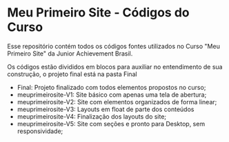 
# Meu Primeiro Site - Códigos do Curso

Esse repositório contém todos os códigos fontes utilizados no Curso "Meu Primeiro Site" da Junior Achievement Brasil.

Os códigos estão divididos em blocos para auxiliar no entendimento de sua construção, o projeto final está na pasta Final 

 - Final: Projeto finalizado com todos elementos propostos no curso;
- meuprimeirosite-V1: Site básico com apenas uma tela de abertura;
- meuprimeirosite-V2: Site com elementos organizados de forma linear;
- meuprimeirosite-V3: Layouts em float de parte dos conteúdos
- meuprimeirosite-V4: Finalização dos layouts do site;
- meuprimeirosite-V5: Site com seções e pronto para Desktop, sem responsividade;
